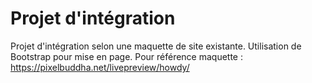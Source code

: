 # Projet d'intégration 
Projet d'intégration selon une maquette de site existante.
Utilisation de Bootstrap pour mise en page.
Pour référence maquette : https://pixelbuddha.net/livepreview/howdy/
